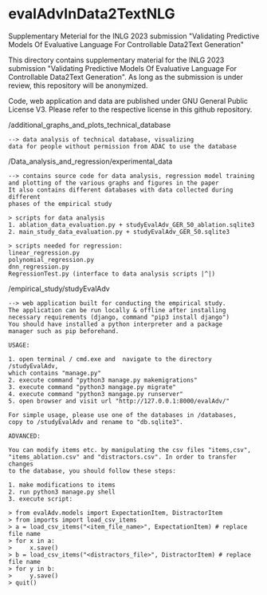 # evalAdvInData2TextNLG
Supplementary Meterial for the INLG 2023 submission "Validating Predictive Models Of Evaluative Language For Controllable Data2Text Generation"

 This directory contains supplementary material for the INLG 2023 submission 
 "Validating Predictive Models Of Evaluative Language For Controllable Data2Text
 Generation". As long as the submission is under review, this repository will 
 be anonymized.

 Code, web application and data are published under GNU General Public License V3.
 Please refer to the respective license in this github repository.


 /additional_graphs_and_plots_technical_database
 
    --> data analysis of technical database, visualizing
	data for people without permission from ADAC to use the database

 /Data_analysis_and_regression/experimental_data
 
    --> contains source code for data analysis, regression model training
	and plotting of the various graphs and figures in the paper
	It also contains different databases with data collected during different
	phases of the empirical study

	> scripts for data analysis
	1. ablation_data_evaluation.py + studyEvalAdv_GER_50_ablation.sqlite3
	2. main_study_data_evaluation.py + studyEvalAdv_GER_50.sqlite3

	> scripts needed for regression:
	linear_regression.py
	polynomial_regression.py
	dnn_regression.py
	RegressionTest.py (interface to data analysis scripts |^|)
      
      
 /empirical_study/studyEvalAdv
 
    --> web application built for conducting the empirical study.
	The application can be run locally & offline after installing
	necessary requirements (django, command "pip3 install django")
	You should have installed a python interpreter and a package 
	manager such as pip beforehand.

	USAGE:

	1. open terminal / cmd.exe and  navigate to the directory /studyEvalAdv,
	which contains "manage.py"
	2. execute command "python3 manage.py makemigrations"
	3. execute command "python3 mangage.py migrate"
	4. execute command "python3 mangage.py runserver"
	5. open browser and visit url "http://127.0.0.1:8000/evalAdv/"

	For simple usage, please use one of the databases in /databases,
	copy to /studyEvalAdv and rename to "db.sqlite3".

	ADVANCED:

	You can modify items etc. by manipulating the csv files "items,csv",
	"items_ablation.csv" and "distractors.csv". In order to transfer changes
	to the database, you should follow these steps:

	1. make modifications to items
	2. run python3 manage.py shell
	3. execute script:

	> from evalAdv.models import ExpectationItem, DistractorItem
	> from imports import load_csv_items
	> a = load_csv_items("<item_file_name>", ExpectationItem) # replace file name
	> for x in a:
	>     x.save()
	> b = load_csv_items("<distractors_file>", DistractorItem) # replace file name
	> for y in b:
	>     y.save()
	> quit()
